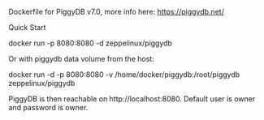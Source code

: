 Dockerfile for PiggyDB v7.0, more info here: https://piggydb.net/


Quick Start

docker run -p 8080:8080 -d zeppelinux/piggydb

Or with piggydb data volume from the host:

docker run -d -p 8080:8080 -v /home/docker/piggydb:/root/piggydb zeppelinux/piggydb

PiggyDB is then reachable on http://localhost:8080. Default user is owner and password is owner.
